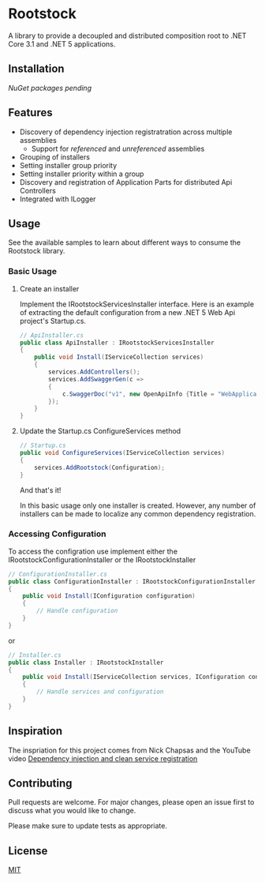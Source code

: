 # Rootstock
A library to provide a decoupled and distributed composition root to .NET Core 3.1 and .NET 5 applications.

## Installation
*NuGet packages pending*

## Features
- Discovery of dependency injection registratration across multiple assemblies
    - Support for *referenced* and *unreferenced* assemblies
- Grouping of installers
- Setting installer group priority
- Setting installer priority within a group
- Discovery and registration of Application Parts for distributed Api Controllers
- Integrated with ILogger

## Usage
See the available samples to learn about different ways to consume the Rootstock library.

### Basic Usage

1. Create an installer

    Implement the IRootstockServicesInstaller interface. Here is an example of extracting the default configuration from a new .NET 5 Web Api project's Startup.cs.

    ```csharp
    // ApiInstaller.cs
    public class ApiInstaller : IRootstockServicesInstaller
    {
        public void Install(IServiceCollection services)
        {
            services.AddControllers();
            services.AddSwaggerGen(c =>
            {
                c.SwaggerDoc("v1", new OpenApiInfo {Title = "WebApplication", Version = "v1"});
            });
        }
    }
    ```
2. Update the Startup.cs ConfigureServices method
   ```csharp
   // Startup.cs
   public void ConfigureServices(IServiceCollection services)
   {
       services.AddRootstock(Configuration);
   }
   ```

   And that's it!

   In this basic usage only one installer is created. However, any number of installers can be made to localize any common dependency registration.

### Accessing Configuration

To access the configration use implement either the IRootstockConfigurationInstaller or the IRootstockInstaller

```csharp
// ConfigurationInstaller.cs
public class ConfigurationInstaller : IRootstockConfigurationInstaller
{
    public void Install(IConfiguration configuration)
    {
        // Handle configuration
    }
}
```

or

```csharp
// Installer.cs
public class Installer : IRootstockInstaller
{
    public void Install(IServiceCollection services, IConfiguration configuration)
    {
        // Handle services and configuration
    }
}
```

## Inspiration
The inspriation for this project comes from Nick Chapsas and the YouTube video [Dependency injection and clean service registration](https://youtu.be/ESdvXlrG9zQ)

## Contributing
Pull requests are welcome. For major changes, please open an issue first to discuss what you would like to change.

Please make sure to update tests as appropriate.

## License
[MIT](https://choosealicense.com/licenses/mit/)